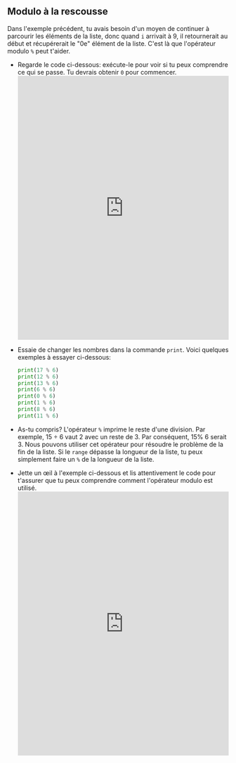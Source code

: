 ## Modulo à la rescousse

Dans l'exemple précédent, tu avais besoin d'un moyen de continuer à parcourir les éléments de la liste, donc quand `i` arrivait à 9, il retournerait au début et récupérerait le "0e" élément de la liste. C'est là que l'opérateur modulo `%` peut t'aider.

- Regarde le code ci-dessous: exécute-le pour voir si tu peux comprendre ce qui se passe. Tu devrais obtenir `0` pour commencer. <iframe src="https://trinket.io/embed/python/8fd77a1942" width="100%" height="600" frameborder="0" marginwidth="0" marginheight="0" allowfullscreen></iframe> 

- Essaie de changer les nombres dans la commande `print`. Voici quelques exemples à essayer ci-dessous:
    
    ```python
    print(17 % 6)
    print(12 % 6)
    print(13 % 6)
    print(6 % 6)
    print(0 % 6)
    print(1 % 6)
    print(8 % 6)
    print(11 % 6)
    ```

- As-tu compris? L'opérateur `%` imprime le reste d'une division. Par exemple, 15 ÷ 6 vaut 2 avec un reste de 3. Par conséquent, 15% 6 serait 3. Nous pouvons utiliser cet opérateur pour résoudre le problème de la fin de la liste. Si le `range` dépasse la longueur de la liste, tu peux simplement faire un `%` de la longueur de la liste.

- Jette un œil à l'exemple ci-dessous et lis attentivement le code pour t'assurer que tu peux comprendre comment l'opérateur modulo est utilisé. <iframe src="https://trinket.io/embed/python/c56b5cb705" width="100%" height="600" frameborder="0" marginwidth="0" marginheight="0" allowfullscreen></iframe>